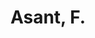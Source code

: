 ---
# Display name
title: Asant, F.

# Is this the primary user of the site?
superuser: false

# Highlight the author in author lists? (true/false)
highlight_name: false
---